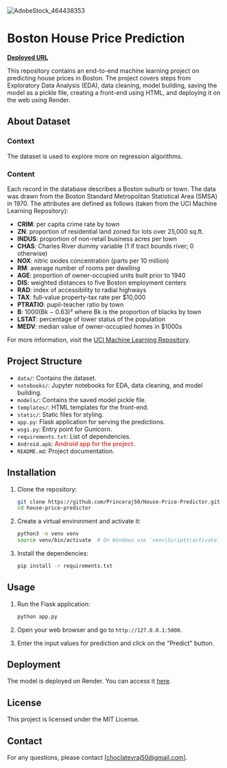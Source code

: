 ![AdobeStock_464438353](https://github.com/user-attachments/assets/a5e06b23-8ea5-47fb-b6ca-151098bb658e)
# Boston House Price Prediction

**[Deployed URL](https://house-price-predictor-152k.onrender.com/predict)**

This repository contains an end-to-end machine learning project on predicting house prices in Boston. The project covers steps from Exploratory Data Analysis (EDA), data cleaning, model building, saving the model as a pickle file, creating a front-end using HTML, and deploying it on the web using Render.

## About Dataset

### Context
The dataset is used to explore more on regression algorithms.

### Content
Each record in the database describes a Boston suburb or town. The data was drawn from the Boston Standard Metropolitan Statistical Area (SMSA) in 1970. The attributes are defined as follows (taken from the UCI Machine Learning Repository):

- **CRIM**: per capita crime rate by town
- **ZN**: proportion of residential land zoned for lots over 25,000 sq.ft.
- **INDUS**: proportion of non-retail business acres per town
- **CHAS**: Charles River dummy variable (1 if tract bounds river; 0 otherwise)
- **NOX**: nitric oxides concentration (parts per 10 million)
- **RM**: average number of rooms per dwelling
- **AGE**: proportion of owner-occupied units built prior to 1940
- **DIS**: weighted distances to five Boston employment centers
- **RAD**: index of accessibility to radial highways
- **TAX**: full-value property-tax rate per $10,000
- **PTRATIO**: pupil-teacher ratio by town
- **B**: 1000(Bk − 0.63)² where Bk is the proportion of blacks by town
- **LSTAT**: percentage of lower status of the population
- **MEDV**: median value of owner-occupied homes in $1000s

For more information, visit the [UCI Machine Learning Repository](https://archive.ics.uci.edu/ml/datasets/Housing).

## Project Structure

- `data/`: Contains the dataset.
- `notebooks/`: Jupyter notebooks for EDA, data cleaning, and model building.
- `models/`: Contains the saved model pickle file.
- `templates/`: HTML templates for the front-end.
- `static/`: Static files for styling.
- `app.py`: Flask application for serving the predictions.
- `wsgi.py`: Entry point for Gunicorn.
- `requirements.txt`: List of dependencies.
- `Android.apk`: **<span style="color: #d9534f;">Android app for the project.</span>**
- `README.md`: Project documentation.

## Installation

1. Clone the repository:
    ```bash
    git clone https://github.com/Princeraj50/House-Price-Predictor.git
    cd house-price-predictor
    ```

2. Create a virtual environment and activate it:
    ```bash
    python3 -m venv venv
    source venv/bin/activate  # On Windows use `venv\Scripts\activate`
    ```

3. Install the dependencies:
    ```bash
    pip install -r requirements.txt
    ```

## Usage

1. Run the Flask application:
    ```bash
    python app.py
    ```

2. Open your web browser and go to `http://127.0.0.1:5000`.

3. Enter the input values for prediction and click on the "Predict" button.

## Deployment

The model is deployed on Render. You can access it [here](https://house-price-predictor-152k.onrender.com/predict).

## License

This project is licensed under the MIT License.

## Contact

For any questions, please contact [choclateyraj50@gmail.com].
